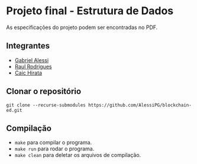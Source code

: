# Projeto final - Estrutura de Dados
As especificações do projeto podem ser encontradas no PDF.
## Integrantes
* [Gabriel Alessi](https://github.com/AlessiPG)
* [Raul Rodrigues](https://github.com/SandWoodJones)
* [Caic Hirata](https://github.com/CaicHirata)

## Clonar o repositório
`git clone --recurse-submodules https://github.com/AlessiPG/blockchain-ed.git`

## Compilação
* `make` para compilar o programa.
* `make run` para rodar o programa.
* `make clean` para deletar os arquivos de compilação.
